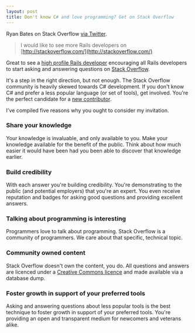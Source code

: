 ```yaml
---
layout: post
title: Don't know C# and love programming? Get on Stack Overflow
---
```


Ryan Bates on Stack Overflow [via Twitter](http://twitter.com/rbates/status/3270391247).

> I would like to see more Rails developers on [http://stackoverflow.com/](http://stackoverflow.com/)

Great to see a [high profile Rails developer](http://railscasts.com/) encouraging all Rails developers to start asking and answering questions on [Stack Overflow](http://stackoverflow.com/).

It's a step in the right direction, but not enough. The Stack Overflow community is heavily skewed towards C# development. If you don't know C# and prefer a less popular language (or set of tools), get involved. You're the perfect candidate for a [new contributor](http://stackoverflow.com/users/login).

I've compiled five reasons why you ought to consider my invitation.

### Share your knowledge

Your knowledge is invaluable, and only available to you. Make your knowledge available for the benefit of the public. Think about how much easier it would have been had you been able to discover that knowledge earlier.

### Build credibility

With each answer you're building credibility. You're demonstrating to the public (and potential employers) that you're an expert. You even receive reputation and badges for asking good questions and providing excellent answers.

### Talking about programming is interesting

Programmers love to talk about programming. Stack Overflow is a community of programmers. We care about that specific, technical topic.

### Community owned content

Stack Overflow doesn't own the content, you do. All questions and answers are licenced under a [Creative Commons licence](http://creativecommons.org/licenses/by-sa/2.5/) and made available via a database dump.

### Foster growth in support of your preferred tools

Asking and answering questions about less popular tools is the best technique to foster growth in support of your preferred tools. You're providing an open and transparent medium for newcomers and veterans alike.
